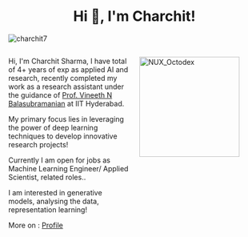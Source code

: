 <h1 align="center">Hi 👋, I'm Charchit!</h1>
<p align="left">
    <img src="https://komarev.com/ghpvc/?username=charchit7&label=Profile%20views&color=0e75b6&style=flat" alt="charchit7" />
</p>

<div style="display: flex; justify-content: space-between; align-items: flex-start;">
    <div style="flex: 1; padding-right: 20px;">
        <p>Hi, I'm Charchit Sharma, I have total of 4+ years of exp as applied AI and research, recently completed my work as a research assistant under the guidance of <a href="https://people.iith.ac.in/vineethnb/">Prof. Vineeth N Balasubramanian</a> at IIT Hyderabad.</p>
        <p>My primary focus lies in leveraging the power of deep learning techniques to develop innovative research projects!</p>
        <p>Currently I am open for jobs as Machine Learning Engineer/ Applied Scientist, related roles..</p>
        <p>I am interested in generative models, analysing the data, representation learning!</p>
        <p>More on : <a href="https://charchit7.github.io/">Profile</a></p>
    </div>
    <div style="flex: 1;">
        <p></p>
        <img src="https://user-images.githubusercontent.com/74038190/212741999-016fddbd-617a-4448-8042-0ecf907aea25.gif" width="200" alt="NUX_Octodex">
    </div>
</div>
